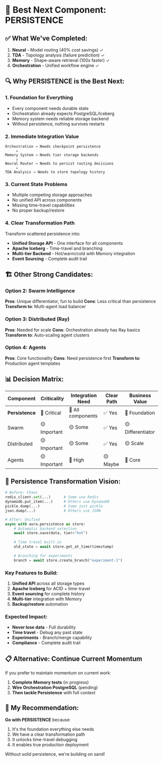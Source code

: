 # 🎯 Best Next Component: PERSISTENCE

## ✅ What We've Completed:
1. **Neural** - Model routing (40% cost savings) ✓
2. **TDA** - Topology analysis (failure prediction) ✓
3. **Memory** - Shape-aware retrieval (100x faster) ✓
4. **Orchestration** - Unified workflow engine ✓

## 🔍 Why PERSISTENCE is the Best Next:

### 1. **Foundation for Everything**
- Every component needs durable state
- Orchestration already expects PostgreSQL/Iceberg
- Memory system needs reliable storage backend
- Without persistence, nothing survives restarts

### 2. **Immediate Integration Value**
```
Orchestration → Needs checkpoint persistence
     ↓
Memory System → Needs tier storage backends
     ↓
Neural Router → Needs to persist routing decisions
     ↓
TDA Analysis → Needs to store topology history
```

### 3. **Current State Problems**
- Multiple competing storage approaches
- No unified API across components
- Missing time-travel capabilities
- No proper backup/restore

### 4. **Clear Transformation Path**
Transform scattered persistence into:
- **Unified Storage API** - One interface for all components
- **Apache Iceberg** - Time-travel and branching
- **Multi-tier Backend** - Hot/warm/cold with Memory integration
- **Event Sourcing** - Complete audit trail

## 🏗️ Other Strong Candidates:

### Option 2: **Swarm Intelligence**
**Pros**: Unique differentiator, fun to build
**Cons**: Less critical than persistence
**Transform to**: Multi-agent load balancer

### Option 3: **Distributed (Ray)**
**Pros**: Needed for scale
**Cons**: Orchestration already has Ray basics
**Transform to**: Auto-scaling agent clusters

### Option 4: **Agents**
**Pros**: Core functionality
**Cons**: Need persistence first
**Transform to**: Production agent templates

## 📊 Decision Matrix:

| Component | Criticality | Integration Need | Clear Path | Business Value |
|-----------|------------|------------------|------------|----------------|
| **Persistence** | 🔴 Critical | 🔴 All components | ✅ Yes | 🔴 Foundation |
| Swarm | 🟡 Important | 🟡 Some | ✅ Yes | 🟡 Differentiator |
| Distributed | 🟡 Important | 🟡 Some | ✅ Yes | 🟡 Scale |
| Agents | 🟡 Important | 🔴 High | 🟡 Maybe | 🔴 Core |

## 🚀 Persistence Transformation Vision:

```python
# Before: Chaos
redis_client.set(...)      # Some use Redis
dynamodb.put_item(...)     # Others use DynamoDB  
pickle.dump(...)           # Some just pickle
json.dump(...)             # Others use JSON

# After: Unified
async with aura.persistence as store:
    # Automatic backend selection
    await store.save(data, tier="hot")
    
    # Time travel built-in
    old_state = await store.get_at_time(timestamp)
    
    # Branching for experiments
    branch = await store.create_branch("experiment-1")
```

### Key Features to Build:
1. **Unified API** across all storage types
2. **Apache Iceberg** for ACID + time-travel
3. **Event sourcing** for complete history
4. **Multi-tier** integration with Memory
5. **Backup/restore** automation

### Expected Impact:
- **Never lose data** - Full durability
- **Time travel** - Debug any past state
- **Experiments** - Branch/merge capability
- **Compliance** - Complete audit trail

## 📋 Alternative: Continue Current Momentum

If you prefer to maintain momentum on current work:
1. **Complete Memory tests** (in progress)
2. **Wire Orchestration PostgreSQL** (pending)
3. **Then tackle Persistence** with full context

## 🎲 My Recommendation:

**Go with PERSISTENCE** because:
1. It's the foundation everything else needs
2. We have a clear transformation path
3. It unlocks time-travel debugging
4. It enables true production deployment

Without solid persistence, we're building on sand!